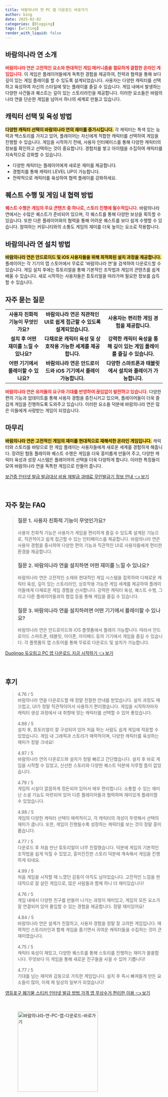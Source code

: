 ```yaml
---
title: 바람의나라 연 PC 앱 다운로드 바로가기
author: bing
date: 2025-02-02
categories: [Blogging]
tags: [writing]
render_with_liquid: false
---
```



<h2 id='바람의나라연소개'>바람의나라 연 소개</h2>

<p><b><span style="color: #ee2323;">바람의나라 연은 고전적인 요소와 현대적인 게임 메커니즘을 절묘하게 결합한 온라인 게임입니다.</span></b> 이 게임은 플레이어들에게 독특한 경험을 제공하여, 전략과 협력을 통해 보다 깊이 있는 게임 플레이를 할 수 있도록 설계되었습니다. 사용자는 다양한 캐릭터를 선택하고 육성하여 자신의 스타일에 맞는 플레이를 즐길 수 있습니다. 게임 내에서 발생하는 다양한 사건들과 퀘스트는 깊이 있는 스토리라인을 제공합니다. 이러한 요소들은 바람의나라 연을 단순한 게임을 넘어서 하나의 세계로 만들고 있습니다.</p>

<h2 id='캐릭터선택육성'>캐릭터 선택 및 육성 방법</h2>

<p><b><span style="background-color: #ffe066;">다양한 캐릭터 선택이 바람의나라 연의 재미를 증가시킵니다.</span></b> 각 캐릭터는 특색 있는 능력과 백스토리를 가지고 있어, 플레이어는 자신에게 적합한 캐릭터를 선택하여 게임을 진행할 수 있습니다. 게임을 시작하기 전에, 사용자 인터페이스를 통해 다양한 캐릭터의 정보를 확인하고 선택하는 것이 중요합니다. 경험치를 쌓고 아이템을 수집하여 캐릭터를 지속적으로 강화할 수 있습니다.</p>

<ul>
    <li>다양한 캐릭터는 플레이어에게 새로운 재미를 제공합니다.</li>
    <li>경험치를 통해 캐릭터 LEVEL UP이 가능합니다.</li>
    <li>전략적으로 캐릭터를 육성하여 협력 플레이를 강화하세요.</li>
</ul>

<h2 id='퀘스트수행협력방법'>퀘스트 수행 및 게임 내 협력 방법</h2>

<p><b><span style="color: #ee2323;">퀘스트 수행은 게임의 주요 콘텐츠 중 하나로, 스토리 진행에 필수적입니다.</span></b> 바람의나라 연에서는 수많은 퀘스트가 준비되어 있으며, 각 퀘스트를 통해 다양한 보상을 획득할 수 있습니다. 또한 다른 플레이어와의 협력을 통해 어려운 퀘스트를 보다 쉽게 수행할 수 있습니다. 참여하는 커뮤니티와의 소통도 게임의 재미를 더욱 높이는 요소로 작용합니다.</p>

<h2 id='바람의나라연설치방법'>바람의나라 연 설치 방법</h2>

<p><b><span style="background-color: #ffe066;">바람의나라 연은 안드로이드 및 iOS 사용자들을 위해 최적화된 설치 과정을 제공합니다.</span></b> 플레이어는 각 기기의 앱 스토어에서 무료로 '바람의나라 연'을 검색하여 다운로드할 수 있습니다. 게임 설치 후에는 튜토리얼을 통해 기본적인 조작법과 게임의 콘텐츠를 쉽게 배울 수 있습니다. 새로 시작하는 사용자들은 튜토리얼을 따라가며 필요한 정보를 습득할 수 있습니다.</p>

<h2 id='자주묻는질문'>자주 묻는 질문</h2>

<table>
    <tr>
        <td style="text-align: center; height: 17px;"><b>사용자 친화적 기능이 무엇인가요?</b></td>
        <td style="text-align: center; height: 17px;"><b>바람의나라 연은 직관적인 UI로 쉽게 접근할 수 있도록 설계되었습니다.</b></td>
        <td style="text-align: center; height: 17px;"><b>사용자는 편리한 게임 경험을 제공합니다.</b></td>
    </tr>
    <tr>
        <td style="text-align: center; height: 17px;"><b>설치 후 어떤 재미를 느낄 수 있나요?</b></td>
        <td style="text-align: center; height: 17px;"><b>다채로운 캐릭터 육성 및 상호작용 가능한 세계를 제공합니다.</b></td>
        <td style="text-align: center; height: 17px;"><b>강력한 캐릭터 육성을 통해 깊이 있는 게임 플레이를 즐길 수 있습니다.</b></td>
    </tr>
    <tr>
        <td style="text-align: center; height: 17px;"><b>어떤 기기에서 플레이할 수 있나요?</b></td>
        <td style="text-align: center; height: 17px;"><b>바람의나라 연은 안드로이드와 iOS 기기에서 플레이 가능합니다.</b></td>
        <td style="text-align: center; height: 17px;"><b>다양한 스마트폰과 태블릿에서 설치와 플레이가 가능합니다.</b></td>
    </tr>
</table>

<p><b><span style="color: #ee2323;">바람의나라 연은 유저들의 요구와 기대를 반영하여 끊임없이 발전하고 있습니다.</span></b> 다양한 편의 기능과 업데이트를 통해 사용자 경험을 증진시키고 있으며, 플레이어들이 더욱 즐겁게 게임을 진행하도록 도와주고 있습니다. 이러한 요소들 덕분에 바람의나라 연은 많은 이들에게 사랑받는 게임이 되었습니다.</p>

<h2 id='마무리'>마무리</h2>

<p><b><span style="background-color: #ffe066;">바람의나라 연은 고전적인 게임의 재미를 현대적으로 재해석한 온라인 게임입니다.</span></b> 캐릭터와 스토리를 바탕으로 한 게임 플레이는 사용자들에게 새로운 세계를 경험하게 해줍니다. 장려된 협동 플레이와 퀘스트 수행은 게임을 더욱 흥미롭게 만들어 주고, 다양한 캐릭터 육성과 성장 시스템은 플레이어의 선택을 더욱 다양하게 합니다. 이러한 특징들이 모여 바람의나라 연을 독특한 게임으로 만들어 줍니다.</p>


<p><a class="click-button" title="보건증 인터넷 발급 발급대상 비용 재발급 과태료 무인발급기 정보 안내" href="https://greenforu.github.io/posts/%EB%B3%B4%EA%B1%B4%EC%A6%9D-%EC%9D%B8%ED%84%B0%EB%84%B7-%EB%B0%9C%EA%B8%89-%EB%B0%9C%EA%B8%89%EB%8C%80%EC%83%81-%EB%B9%84%EC%9A%A9-%EC%9E%AC%EB%B0%9C%EA%B8%89-%EA%B3%BC%ED%83%9C%EB%A3%8C-%EB%AC%B4%EC%9D%B8%EB%B0%9C%EA%B8%89%EA%B8%B0-%EC%A0%95%EB%B3%B4-%EC%95%88%EB%82%B4/" rel="dofollow">보건증 인터넷 발급 발급대상 비용 재발급 과태료 무인발급기 정보 안내 👈 보기</a></p><br>
<h2 id='자주_찾는_FAQ'>자주 찾는 FAQ</h2>
<div itemscope="" itemtype="https://schema.org/FAQPage"> 
<blockquote> 
<div itemscope="" itemprop="mainEntity" itemtype="https://schema.org/Question"> 
<h3 itemprop="name">질문 1. 사용자 친화적 기능이 무엇인가요?</h3> 
<div itemscope="" itemprop="acceptedAnswer" itemtype="https://schema.org/Answer"> 
<span itemprop="text"> 
<p>사용자 친화적 기능은 사용자가 게임을 편리하게 즐길 수 있도록 설계된 기능으로, 직관적이고 쉽게 접근할 수 있는 인터페이스를 제공합니다. 바람의나라 연은 사용자 경험을 중시하여 다양한 편의 기능과 직관적인 UI로 사용자들에게 편리한 환경을 제공합니다.</p> 
</span> 
</div> 
</div> 

<div itemscope="" itemprop="mainEntity" itemtype="https://schema.org/Question"> 
<h3 itemprop="name">질문 2. 바람의나라 연을 설치하면 어떤 재미를 느낄 수 있나요?</h3> 
<div itemscope="" itemprop="acceptedAnswer" itemtype="https://schema.org/Answer"> 
<span itemprop="text"> 
<p>바람의나라 연은 고전적인 소재와 현대적인 게임 시스템을 접목하여 다채로운 캐릭터 육성, 깊이 있는 스토리라인, 상호작용 가능한 게임 세계를 제공하여 플레이어들에게 다채로운 게임 경험을 선사합니다. 강력한 캐릭터 육성, 퀘스트 수행, 그리고 다른 플레이어들과의 협업 등을 통해 게임을 즐길 수 있습니다.</p> 
</span> 
</div> 
</div> 

<div itemscope="" itemprop="mainEntity" itemtype="https://schema.org/Question"> 
<h3 itemprop="name">질문 3. 바람의나라 연을 설치하려면 어떤 기기에서 플레이할 수 있나요?</h3> 
<div itemscope="" itemprop="acceptedAnswer" itemtype="https://schema.org/Answer"> 
<span itemprop="text"> 
<p>바람의나라 연은 안드로이드와 iOS 플랫폼에서 플레이 가능합니다. 따라서 안드로이드 스마트폰, 태블릿, 아이폰, 아이패드 등의 기기에서 게임을 즐길 수 있습니다. 각 플랫폼의 앱 스토어를 통해 무료로 다운로드 및 설치가 가능합니다.</p> 
</span> 
</div> 
</div> 
</blockquote> 
</div>
<p><a class="click-button" title="Duolingo 듀오링고 PC 앱 다운로드 지금 시작하기" href="https://greenforu.github.io/posts/Duolingo-%EB%93%80%EC%98%A4%EB%A7%81%EA%B3%A0-PC-%EC%95%B1-%EB%8B%A4%EC%9A%B4%EB%A1%9C%EB%93%9C-%EC%A7%80%EA%B8%88-%EC%8B%9C%EC%9E%91%ED%95%98%EA%B8%B0/" rel="dofollow">Duolingo 듀오링고 PC 앱 다운로드 지금 시작하기 👈 보기</a></p><br>
<h2 id='후기'>후기</h2>
<div itemscope itemtype="https://schema.org/Product">
  <blockquote>
  <div itemprop="review" itemscope itemtype="https://schema.org/Review">
      <div itemprop="reviewRating" itemscope itemtype="https://schema.org/Rating"> <span itemprop="ratingValue">4.76</span> / <span itemprop="bestRating">5</span> </div>
      <span itemprop="reviewBody">바람의나라 연을 다운로드할 때 정말 친절한 안내를 받았습니다. 설치 과정도 매끄럽고, UI가 정말 직관적이어서 사용하기 편리했습니다. 게임을 시작하자마자 캐릭터 생성 과정에서 내 취향에 맞는 캐릭터를 선택할 수 있어 좋았습니다.</span>
  </div>
  <br>
  <div itemprop="review" itemscope itemtype="https://schema.org/Review">
      <div itemprop="reviewRating" itemscope itemtype="https://schema.org/Rating"> <span itemprop="ratingValue">4.88</span> / <span itemprop="bestRating">5</span> </div>
      <span itemprop="reviewBody">설치 후, 튜토리얼이 잘 구성되어 있어 처음 하는 사람도 쉽게 게임에 적응할 수 있었습니다. 게임 내 그래픽과 스토리가 매력적이며, 다양한 캐릭터를 육성하는 재미가 정말 크네요!</span>
  </div>
  <br>
  <div itemprop="review" itemscope itemtype="https://schema.org/Review">
      <div itemprop="reviewRating" itemscope itemtype="https://schema.org/Rating"> <span itemprop="ratingValue">4.97</span> / <span itemprop="bestRating">5</span> </div>
      <span itemprop="reviewBody">바람의나라 연의 다운로드와 설치가 정말 빠르고 간단했습니다. 설치 후 바로 게임을 시작할 수 있었고, 신선한 스토리와 다양한 퀘스트 덕분에 지루할 틈이 없었습니다.</span>
  </div>
  <br>
  <div itemprop="review" itemscope itemtype="https://schema.org/Review">
      <div itemprop="reviewRating" itemscope itemtype="https://schema.org/Rating"> <span itemprop="ratingValue">4.79</span> / <span itemprop="bestRating">5</span> </div>
      <span itemprop="reviewBody">게임의 시설이 깔끔하게 정돈되어 있어서 매우 편리합니다. 소통할 수 있는 재미난 소셜 기능도 마련되어 있어 다른 플레이어들과 협력하며 재미있게 플레이할 수 있었습니다.</span>
  </div>
  <br>
  <div itemprop="review" itemscope itemtype="https://schema.org/Review">
      <div itemprop="reviewRating" itemscope itemtype="https://schema.org/Rating"> <span itemprop="ratingValue">4.98</span> / <span itemprop="bestRating">5</span> </div>
      <span itemprop="reviewBody">게임의 다양한 캐릭터 선택이 매력적이고, 각 캐릭터의 개성이 뚜렷해서 선택의 재미가 큽니다. 또한, 게임이 진행될수록 성장하는 캐릭터를 보는 것이 정말 흥미롭습니다.</span>
  </div>
  <br>
  <div itemprop="review" itemscope itemtype="https://schema.org/Review">
      <div itemprop="reviewRating" itemscope itemtype="https://schema.org/Rating"> <span itemprop="ratingValue">4.77</span> / <span itemprop="bestRating">5</span> </div>
      <span itemprop="reviewBody">다운로드 후 처음 만난 튜토리얼이 너무 친절했습니다. 덕분에 게임의 기본적인 조작법을 쉽게 익힐 수 있었고, 흥미진진한 스토리 덕분에 계속해서 게임을 진행하게 되네요.</span>
  </div>
  <br>
  <div itemprop="review" itemscope itemtype="https://schema.org/Review">
      <div itemprop="reviewRating" itemscope itemtype="https://schema.org/Rating"> <span itemprop="ratingValue">4.99</span> / <span itemprop="bestRating">5</span> </div>
      <span itemprop="reviewBody">처음 게임을 시작할 때 느꼈던 감동이 아직도 남아있습니다. 고전적인 느낌을 현대적으로 잘 살린 게임으로, 많은 사람들과 함께 하니 더 재미있습니다!</span>
  </div>
  <br>
  <div itemprop="review" itemscope itemtype="https://schema.org/Review">
      <div itemprop="reviewRating" itemscope itemtype="https://schema.org/Rating"> <span itemprop="ratingValue">4.76</span> / <span itemprop="bestRating">5</span> </div>
      <span itemprop="reviewBody">게임 내에서 다양한 친구를 만들어 나가는 과정이 재미있고, 게임의 모든 요소가 잘 연결되어 있어 몰입할 수 있는 경험을 제공합니다. 정말 재미있어요!</span>
  </div>
  <br>
  <div itemprop="review" itemscope itemtype="https://schema.org/Review">
      <div itemprop="reviewRating" itemscope itemtype="https://schema.org/Rating"> <span itemprop="ratingValue">4.84</span> / <span itemprop="bestRating">5</span> </div>
      <span itemprop="reviewBody">바람의나라 연은 설계가 친절하고, 사용자 경험을 정말 잘 고려한 게임입니다. 매력적인 스토리라인과 함께 게임을 즐기면서 귀여운 캐릭터들을 수집하는 것이 큰 재미였습니다.</span>
  </div>
  <br>
  <div itemprop="review" itemscope itemtype="https://schema.org/Review">
      <div itemprop="reviewRating" itemscope itemtype="https://schema.org/Rating"> <span itemprop="ratingValue">4.75</span> / <span itemprop="bestRating">5</span> </div>
      <span itemprop="reviewBody">캐릭터 육성이 재밌고, 다양한 퀘스트를 통해 스토리를 진행하는 재미가 쏠쏠합니다. 무엇보다 이 게임을 통해 새로운 친구들을 사귈 수 있어 기쁩니다!</span>
  </div>
  <br>
  <div itemprop="review" itemscope itemtype="https://schema.org/Review">
      <div itemprop="reviewRating" itemscope itemtype="https://schema.org/Rating"> <span itemprop="ratingValue">4.77</span> / <span itemprop="bestRating">5</span> </div>
      <span itemprop="reviewBody">기대를 넘는 재미와 감동으로 가득한 게임입니다. 설치 후 즉시 빠져들게 만든 요소들이 많아, 이제 제 일상의 일부가 되었습니다!</span>
  </div>
  </blockquote>
</div>
<p><a class="click-button" title="영등포구 폐기물 스티커 인터넷 발급 방법 가격 앱 무상수거 편리한 이용" href="https://greenforu.github.io/posts/%EC%98%81%EB%93%B1%ED%8F%AC%EA%B5%AC-%ED%8F%90%EA%B8%B0%EB%AC%BC-%EC%8A%A4%ED%8B%B0%EC%BB%A4-%EC%9D%B8%ED%84%B0%EB%84%B7-%EB%B0%9C%EA%B8%89-%EB%B0%A9%EB%B2%95-%EA%B0%80%EA%B2%A9-%EC%95%B1-%EB%AC%B4%EC%83%81%EC%88%98%EA%B1%B0-%ED%8E%B8%EB%A6%AC%ED%95%9C-%EC%9D%B4%EC%9A%A9/" rel="dofollow">영등포구 폐기물 스티커 인터넷 발급 방법 가격 앱 무상수거 편리한 이용 👈 보기</a></p><br>
<figure class="image"><img src="https://greenforu.github.io/assets/img/thumbnail/바람의나라-연-PC-앱-다운로드-바로가기.webp" alt="바람의나라-연-PC-앱-다운로드-바로가기" width="256" height="256"></figure>